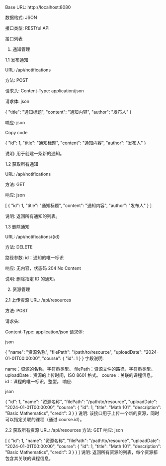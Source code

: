 Base URL: http://localhost:8080

数据格式: JSON

接口类型: RESTful API

接口列表


1. 通知管理


1.1 发布通知

URL: /api/notifications

方法: POST

请求头:
Content-Type: application/json

请求体:
json

{
    "title": "通知标题",
    "content": "通知内容",
    "author": "发布人"
}

响应:
json

Copy code

{
    "id": 1,
    "title": "通知标题",
    "content": "通知内容",
    "author": "发布人"
}

说明: 用于创建一条新的通知。


1.2 获取所有通知

URL: /api/notifications

方法: GET

响应:
json

[
    {
        "id": 1,
        "title": "通知标题",
        "content": "通知内容",
        "author": "发布人"
    }
]

说明: 返回所有通知的列表。


1.3 删除通知

URL: /api/notifications/{id}

方法: DELETE

路径参数:
id：通知的唯一标识

响应: 无内容，状态码 204 No Content

说明: 删除指定 ID 的通知。



2. 资源管理


2.1 上传资源
URL: /api/resources

方法: POST

请求头:

Content-Type: application/json
请求体:

json

{
    "name": "资源名称",
    "filePath": "/path/to/resource",
    "uploadDate": "2024-01-01T00:00:00",
    "course": {
        "id": 1
    }
}
字段说明:

name：资源的名称，字符串类型。
filePath：资源文件的路径，字符串类型。
uploadDate：资源的上传时间，ISO 8601 格式。
course：关联的课程信息。
id：课程的唯一标识，整型。
响应:

json

{
    "id": 1,
    "name": "资源名称",
    "filePath": "/path/to/resource",
    "uploadDate": "2024-01-01T00:00:00",
    "course": {
        "id": 1,
        "title": "Math 101",
        "description": "Basic Mathematics",
        "credit": 3
    }
}
说明: 该接口用于上传一个新的资源，同时可以指定关联的课程（通过 course.id）。

2.2 获取所有资源
URL: /api/resources
方法: GET
响应:
json


[
    {
        "id": 1,
        "name": "资源名称",
        "filePath": "/path/to/resource",
        "uploadDate": "2024-01-01T00:00:00",
        "course": {
            "id": 1,
            "title": "Math 101",
            "description": "Basic Mathematics",
            "credit": 3
        }
    }
]
说明: 返回所有资源的列表，每个资源都包含其关联的课程信息。
